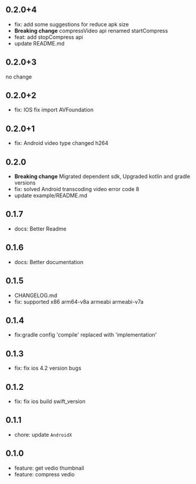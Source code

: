 ## 0.2.0+4
* fix: add some suggestions for reduce apk size
* **Breaking change** compressVideo api renamed startCompress
* feat: add stopCompress api
* update README.md

## 0.2.0+3
no change

## 0.2.0+2
* fix: IOS fix import AVFoundation

## 0.2.0+1
* fix: Android video type changed h264

## 0.2.0
* **Breaking change** Migrated dependent sdk, Upgraded kotlin and gradle versions
* fix: solved Android transcoding video error code 8
* update example/README.md

## 0.1.7
* docs: Better Readme

## 0.1.6
* docs: Better documentation

## 0.1.5
* CHANGELOG.md
* fix: supported x86 arm64-v8a armeabi armeabi-v7a

## 0.1.4
* fix:gradle config 'compile' replaced with 'implementation'

## 0.1.3
* fix: fix ios 4.2 version bugs

## 0.1.2
* fix: fix ios build swift_version

## 0.1.1
* chore: update `AndroidX`

## 0.1.0

* feature: get vedio thumbnail
* feature: compress vedio
